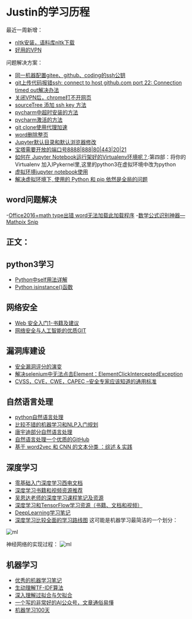 # Justin的学习历程
最近一周新增：
- [nltk安装，语料库nltk下载](https://blog.csdn.net/weixin_43955530/article/details/8909382)
- [好用的VPN](http://ssr01.com/user/shop)

问题解决方案：
- [同一机器配置gitee、github、coding的ssh公钥](https://blog.csdn.net/xiaoyanli8077/article/details/102715932)
- [git上传代码报错ssh: connect to host github.com port 22: Connection timed out解决办法](https://blog.csdn.net/qq_42146613/article/details/82772734)
- [关闭VPN后，chrome打不开网页](https://mistsatan.github.io/articles/Unable-to-Open-Web-Pages.html)
- [sourceTree 添加 ssh key 方法](https://blog.csdn.net/tengdazhang770960436/article/details/54171911)
- [pycharm中超时安装的方法](https://blog.csdn.net/m0_37827405/article/details/81486272)
- [pycharm激活的方法](https://github.com/ai-lijunhua/Pycharm_activation_code/blob/master/activation_code)
- [git clone使用代理加速](https://upwon.github.io/posts/54130e76.html)
- [word删除整页](http://www.pooban.com/html/45/t-22945.html)
- [Jupyter默认目录和默认浏览器修改](https://blog.csdn.net/caterfreelyf/article/details/79774311)
- [宝塔需要开放的端口号8888|888|80|443|20|21](https://www.budongyun.com/baota/1661/)
- [如何在 Jupyter Notebook运行架好的Virtualenv环境呢？](https://zhuanlan.zhihu.com/p/33257881):第四部：将你的 Virtualenv 加入IPykernel里,这里的python3在虚拟环境中改为python
- [虚拟环境jupyter notebook使用](https://www.jianshu.com/p/0432155d1bef)
- [解决虚拟环境下, 使用的 Python 和 pip 依然是全局的问题](https://blog.csdn.net/qq_28702661/article/details/82592874)

## word问题解决
-[Office2016+math type出错 word无法加载此加载程序](https://blog.csdn.net/m0_37518259/article/details/83755778)
-[数学公式识别神器—Mathpix Snip](https://zhuanlan.zhihu.com/p/63918634)
## 正文：
## python3学习
- [Python中self用法详解](https://blog.csdn.net/CLHugh/article/details/75000104)
- [Python isinstance()函数](https://blog.csdn.net/qq_18649781/article/details/89511976)


## 网络安全
- [Web 安全入门1-书籍及建议](https://zhuanlan.zhihu.com/p/21339385)
- [网络安全与人工智能的优质GIT](https://github.com/0xMJ/AI-Security-Learning)
## 漏洞库建设
- [安全漏洞评分的演变](https://blogs.cisco.com/security/the-evolution-of-scoring-security-vulnerabilities)
- [解决selenium中无法点击Element：ElementClickInterceptedException](https://blog.csdn.net/WanYu_Lss/article/details/84137519)
- [CVSS，CVE，CWE，CAPEC –安全专家应该知道的通用标准](https://infosec-handbook.eu/blog/cvss-cve-cwe-capec/)
## 自然语言处理

- [python自然语言处理](https://www.bilibili.com/video/av29796449)
- [比较不错的机器学习和NLP入门规划](https://www.pkudodo.com/2019/03/20/1-10/)
- [唐宇迪部分自然语言处理](https://www.bilibili.com/video/av50494489/?p=19)
- [自然语言处理一个优质的GitHub](https://github.com/JackKuo666/NLP_basis)
- [基于 word2vec 和 CNN 的文本分类 ：综述 & 实践](https://www.csdn.net/link?target_url=https%3A%2F%2Fzhuanlan.zhihu.com%2Fp%2F29076736&id=80649356&token=8879691856f375b124fdf026f9abdb54)
## 深度学习
- [零基础入门深度学习西电文档](https://www.zybuluo.com/hanbingtao/note/433855)
- [深度学习书籍和视频资源推荐](https://blog.csdn.net/HaruStone/article/details/93187625)
- [吴恩达老师的深度学习课程笔记及资源](https://github.com/fengdu78/deeplearning_ai_books)
- [深度学习和TensorFlow学习资源（书籍、文档和视频）](https://blog.csdn.net/lhh08hasee/article/details/80546919)
- [DeepLearning学习笔记](https://zhuanlan.zhihu.com/deeplearningnotes)
- [深度学习比较全面的学习路线图](https://github.com/apachecn/AiLearning)
这可能是机器学习最简洁的一个划分：

![ml](https://wiki.huihoo.com/images/6/69/Machine-learning-supervised-vs-unsupervised-learning.png)

神经网络的实现过程：
![ml](https://github.com/qq1120637483/Justin-Repository/blob/master/%E7%A5%9E%E7%BB%8F%E7%BD%91%E7%BB%9C%E5%AE%9E%E7%8E%B0%E8%BF%87%E7%A8%8B.JPG)
## 机器学习
- [优秀的机器学习笔记](https://github.com/AI-Full-Stacker/Articles)
- [生动理解TF-IDF算法](https://zhuanlan.zhihu.com/p/31197209)
- [深入理解过拟合与欠拟合](https://baijiahao.baidu.com/s?id=1621804908085622890&wfr=spider&for=pc)
- [一个写的非常好的AI公众号，文章通俗易懂](https://author.baidu.com/home/1570363246652385)
- [机器学习100天](https://github.com/MLEveryday/100-Days-Of-ML-Code)
